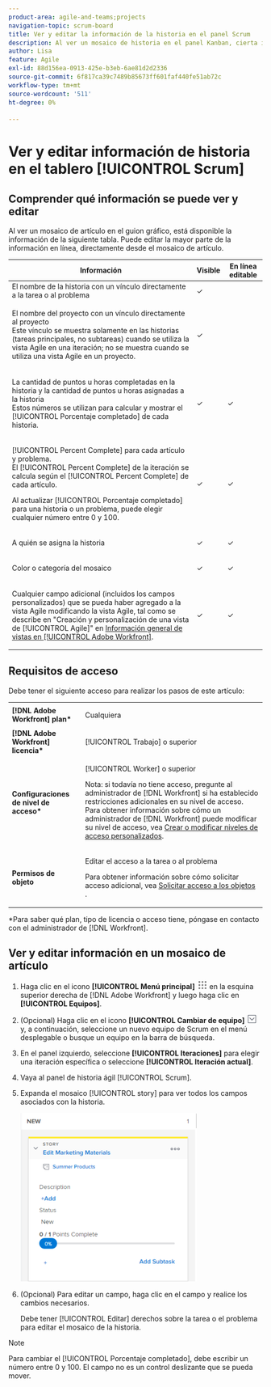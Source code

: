 ```yaml
---
product-area: agile-and-teams;projects
navigation-topic: scrum-board
title: Ver y editar la información de la historia en el panel Scrum
description: Al ver un mosaico de historia en el panel Kanban, cierta información está disponible para editar en línea, directamente desde el mosaico de historia.
author: Lisa
feature: Agile
exl-id: 88d156ea-0913-425e-b3eb-6ae81d2d2336
source-git-commit: 6f817ca39c7489b85673ff601faf440fe51ab72c
workflow-type: tm+mt
source-wordcount: '511'
ht-degree: 0%

---
```


# Ver y editar información de historia en el tablero [!UICONTROL Scrum]

## Comprender qué información se puede ver y editar

Al ver un mosaico de artículo en el guion gráfico, está disponible la información de la siguiente tabla. Puede editar la mayor parte de la información en línea, directamente desde el mosaico de artículo.

<table style="table-layout:auto"> 
 <col> 
 <col> 
 <col> 
 <thead> 
  <tr> 
   <th><strong>Información</strong> </th> 
   <th><strong>Visible</strong> </th> 
   <th><strong>En línea editable</strong> </th> 
  </tr> 
 </thead> 
 <tbody> 
  <tr> 
   <td>El nombre de la historia con un vínculo directamente a la tarea o al problema</td> 
   <td>✓</td> 
   <td> </td> 
  </tr> 
  <tr> 
   <td> <p>El nombre del proyecto con un vínculo directamente al proyecto<br>Este vínculo se muestra solamente en las historias (tareas principales, no subtareas) cuando se utiliza la vista Agile en una iteración; no se muestra cuando se utiliza una vista Agile en un proyecto.</p> </td> 
   <td>✓ </td> 
   <td> </td> 
  </tr> 
  <tr> 
   <td> <p>La cantidad de puntos u horas completadas en la historia y la cantidad de puntos u horas asignadas a la historia<br>Estos números se utilizan para calcular y mostrar el [!UICONTROL Porcentaje completado] de cada historia.</p> </td> 
   <td>✓</td> 
   <td>✓</td> 
  </tr> 
  <tr> 
   <td> <p>[!UICONTROL Percent Complete] para cada artículo y problema.<br>El [!UICONTROL Percent Complete] de la iteración se calcula según el [!UICONTROL Percent Complete] de cada artículo.</p> <p>Al actualizar [!UICONTROL Porcentaje completado] para una historia o un problema, puede elegir cualquier número entre 0 y 100.</p> </td> 
   <td>✓</td> 
   <td>✓</td> 
  </tr> 
  <tr> 
   <td> <p>A quién se asigna la historia</p> </td> 
   <td>✓</td> 
   <td>✓</td> 
  </tr> 
  <tr> 
   <td> <p>Color o categoría del mosaico</p> </td> 
   <td>✓</td> 
   <td>✓</td> 
  </tr> 
  <tr> 
   <td> <p>Cualquier campo adicional (incluidos los campos personalizados) que se pueda haber agregado a la vista Agile modificando la vista Agile, tal como se describe en "Creación y personalización de una vista de [!UICONTROL Agile]" en <a href="../../../reports-and-dashboards/reports/reporting-elements/views-overview.md" class="MCXref xref">Información general de vistas en [!UICONTROL Adobe Workfront]</a>.</p> </td> 
   <td>✓</td> 
   <td>✓</td> 
  </tr> 
 </tbody> 
</table>

## Requisitos de acceso

Debe tener el siguiente acceso para realizar los pasos de este artículo:

<table style="table-layout:auto"> 
 <col> 
 </col> 
 <col> 
 </col> 
 <tbody> 
  <tr> 
   <td role="rowheader"><strong>[!DNL Adobe Workfront] plan*</strong></td> 
   <td> <p>Cualquiera</p> </td> 
  </tr> 
  <tr> 
   <td role="rowheader"><strong>[!DNL Adobe Workfront] licencia*</strong></td> 
   <td> <p>[!UICONTROL Trabajo] o superior</p> </td> 
  </tr> 
  <tr> 
   <td role="rowheader"><strong>Configuraciones de nivel de acceso*</strong></td> 
   <td> <p>[!UICONTROL Worker] o superior</p> <p>Nota: si todavía no tiene acceso, pregunte al administrador de [!DNL Workfront] si ha establecido restricciones adicionales en su nivel de acceso. Para obtener información sobre cómo un administrador de [!DNL Workfront] puede modificar su nivel de acceso, vea <a href="../../../administration-and-setup/add-users/configure-and-grant-access/create-modify-access-levels.md" class="MCXref xref">Crear o modificar niveles de acceso personalizados</a>.</p> </td> 
  </tr> 
  <tr> 
   <td role="rowheader"><strong>Permisos de objeto</strong></td> 
   <td> <p>Editar el acceso a la tarea o al problema</p> <p>Para obtener información sobre cómo solicitar acceso adicional, vea <a href="../../../workfront-basics/grant-and-request-access-to-objects/request-access.md" class="MCXref xref">Solicitar acceso a los objetos </a>.</p> </td> 
  </tr> 
 </tbody> 
</table>

&#42;Para saber qué plan, tipo de licencia o acceso tiene, póngase en contacto con el administrador de [!DNL Workfront].

## Ver y editar información en un mosaico de artículo

1. Haga clic en el icono **[!UICONTROL Menú principal]** ![](assets/main-menu-icon.png) en la esquina superior derecha de [!DNL Adobe Workfront] y luego haga clic en **[!UICONTROL Equipos]**.

1. (Opcional) Haga clic en el icono **[!UICONTROL Cambiar de equipo]** ![Cambiar de icono de equipo](assets/switch-team-icon.png) y, a continuación, seleccione un nuevo equipo de Scrum en el menú desplegable o busque un equipo en la barra de búsqueda.

1. En el panel izquierdo, seleccione **[!UICONTROL Iteraciones]** para elegir una iteración específica o seleccione **[!UICONTROL Iteración actual]**.

1. Vaya al panel de historia ágil [!UICONTROL Scrum].
1. Expanda el mosaico [!UICONTROL story] para ver todos los campos asociados con la historia.

   ![](assets/agile-storycard-scrum-2021-350x333.png)

1. (Opcional) Para editar un campo, haga clic en el campo y realice los cambios necesarios.

   Debe tener [!UICONTROL Editar] derechos sobre la tarea o el problema para editar el mosaico de la historia.

>[!NOTE]
>
>Para cambiar el [!UICONTROL Porcentaje completado], debe escribir un número entre 0 y 100. El campo no es un control deslizante que se pueda mover.
